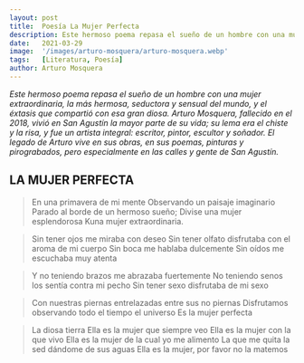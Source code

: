 ```yaml
---
layout: post
title:  Poesía La Mujer Perfecta
description: Este hermoso poema repasa el sueño de un hombre con una mujer extraordinaria, la más hermosa, seductora y sensual del mundo, y el éxtasis que compartió con esa gran diosa
date:   2021-03-29
image:  '/images/arturo-mosquera/arturo-mosquera.webp'
tags:   [Literatura, Poesía]
author: Arturo Mosquera
---
```

*Este hermoso poema repasa el sueño de un hombre con una mujer extraordinaria, la más hermosa, seductora y sensual del mundo, y el éxtasis que compartió con esa gran diosa. Arturo Mosquera, fallecido en el 2018, vivió en San Agustín la mayor parte de su vida; su lema era el chiste y la risa, y fue un artista integral: escritor, pintor, escultor y soñador. El legado de Arturo vive en sus obras, en sus poemas, pinturas y pirograbados, pero especialmente en las calles y gente de San Agustín.*

## LA MUJER PERFECTA

>En una primavera de mi mente 
Observando un paisaje imaginario 
Parado al borde de un hermoso sueño; 
Divise una mujer esplendorosa 
Kuna mujer extraordinaria.

>Sin tener ojos me miraba con deseo 
Sin tener olfato disfrutaba con el aroma de mi cuerpo 
Sin boca me hablaba dulcemente 
Sin oídos me escuchaba muy atenta

>Y no teniendo brazos me abrazaba fuertemente 
No teniendo senos los sentía contra mi pecho 
Sin tener sexo disfrutaba de mi sexo

>Con nuestras piernas entrelazadas entre sus no piernas 
Disfrutamos observando todo el tiempo el universo 
Es la mujer perfecta

>La diosa tierra 
Ella es la mujer que siempre veo 
Ella es la mujer con la que vivo 
Ella es la mujer de la cual yo me alimento 
La que me quita la sed dándome de sus aguas 
Ella es la mujer, por favor no la matemos

